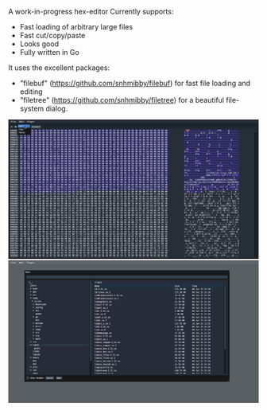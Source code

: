 A work-in-progress hex-editor
Currently supports:
- Fast loading of arbitrary large files
- Fast cut/copy/paste
- Looks good
- Fully written in Go

It uses the excellent packages:
- "filebuf" (https://github.com/snhmibby/filebuf) for fast file loading and editing
- "filetree" (https://github.com/snhmibby/filetree) for a beautiful file-system dialog.

![Image of HexDunk editing a selection](screenshots/selection_with_edit_menu.png)
![Image of the file dialog (proud of my work :X)](screenshots/open-dialog.png)
